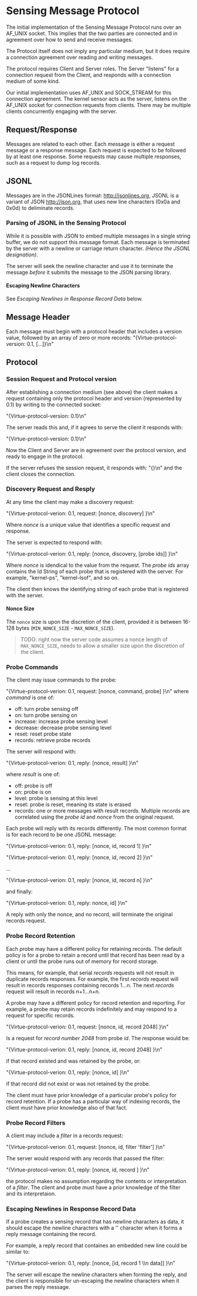 # Sensing Message Protocol

The initial implementation of the Sensing Message Protocol runs over an AF_UNIX socket. This implies that the two parties are connected and in agreement over how to send and receive messages.

The Protocol itself does not imply any particular medium, but it does require a connection agreement over reading and writing messages.

The protocol requires Client and Server roles. The Server "listens" for a connection request from the Client, and responds with a connection medium of some kind.

Our initial implementation uses AF_UNIX and SOCK_STREAM for this connection agreement. The kernel sensor acts as the server, listens on the AF_UNIX socket for connection requests from clients. There may be multiple clients concurrently engaging with the server.


## Request/Response

Messages are related to each other. Each message is either a request message or a response message. Each request is expected to be followed by at least one response. Some requests may cause multiple responses, such as a request to dump log records.

## JSONL
Messages are in the JSONLines format: http://jsonlines.org, JSONL is a variant of JSON http://json.org, that uses new line characters (0x0a and 0x0d) to deliminate records.

### Parsing of JSONL in the Sensing Protocol

While it is possible with JSON to embed multiple messages in a single string buffer, we do not support this message format. Each message is terminated by the server with a newline or carriage return character. _(Hence the JSONL designation)_.

The server will seek the newline character and use it to terminate the message _before_ it submits the message to the JSON parsing library.

#### Escaping Newline Characters
See _Escaping Newlines in Response Record Data_ below.

## Message Header
Each message must begin with a protocol header that includes a version value, followed by an array of zero or more records:
"{Virtue-protocol-version: 0.1, [...]}\n"

## Protocol

### Session Request and Protocol version
After establishing a connection medium (see above) the client makes a request containing only the protocol header and version (represented by 0.1) by writing to the connected socket:

"{Virtue-protocol-version: 0.1}\n"

The server reads this and, if it agrees to serve the client it responds with:

"{Virtue-protocol-version: 0.1}\n"

Now the Client and Server are in agreement over the protocol version, and ready to engage in the protocol.

If the server refuses the session request, it responds with:
"{}\n" and the client closes the connection.

### Discovery Request and Resply
At any time the client may make a discovery request:

"{Virtue-protocol-verion: 0.1, request: [nonce,  discovery] }\n"

Where _nonce_ is a unique value that identifies a specific request and response.

The server is expected to respond with:

"{Virtue-protocol-verion: 0.1, reply: [nonce, discovery, [probe ids]] }\n"

Where _nonce_ is idendical to the value from the request. The _probe ids_ array contains the Id String of each probe that is registered with the server. For example, "kernel-ps", "kernel-lsof", and so on.

The client then knows the identifying string of each probe that is registered with the server.

#### Nonce Size
The `nonce` size is upon the discretion of the client, provided it is between 16-128 bytes (`MIN_NONCE_SIZE` -  `MAX_NONCE_SIZE`).
> TODO: right now the server code assumes a nonce length of `MAX_NONCE_SIZE`, needs to allow a smaller size upon the discretion of the client.

### Probe Commands
The client may issue commands to the probe:

"{Virtue-protocol-verion: 0.1, request: [nonce, command, probe] }\n"
where _command_ is one of:

* off: turn probe sensing off
* on: turn probe sensing on
* increase: increase probe sensing level
* decrease: decrease probe sensing level
* reset: reset probe state
* records: retrieve probe records


The server will respond with:

"{Virtue-protocol-verion: 0.1, reply: [nonce, result] }\n"

where _result_ is one of:

* off: probe is off
* on: probe is on
* level: probe is sensing at this level
* reset: probe is reset, meaning its state is erased
* records: one or more messages with result records. Multiple records are correlated using the _probe id_ and _nonce_ from the original request.

Each probe will reply with its records differently. The most common format is for each record to be one JSONL message:

"{Virtue-protocol-verion: 0.1, reply: [nonce, id, record 1] }\n"

"{Virtue-protocol-verion: 0.1, reply: [nonce, id, record 2] }\n"

...

"{Virtue-protocol-verion: 0.1, reply: [nonce, id, record n] }\n"

and finally:

"{Virtue-protocol-verion: 0.1, reply: nonce, id] }\n"

A reply with only the nonce, and no record, will terminate the original records request.


### Probe Record Retention

Each probe may have a different policy for retaining records. The default policy is for a probe to retain a record until that record has been read by a client or until the probe runs out of memory for record storage.

This means, for example, that serial _records_ requests will not result in duplicate records responses. For example, the first _records_ request will result in records responses containing records 1...n. The next _records_ request will result in records n+1...n+n.

A probe may have a different policy for record retention and reporting. For example, a probe may retain records indefinitely and may respond to a request for specific records.

"{Virtue-protocol-verion: 0.1, request: [nonce, id, record 2048] }\n"

Is a request for _record number 2048_ from probe _id_. The response would be:

"{Virtue-protocol-verion: 0.1, reply: [nonce, id, record 2048] }\n"

if that record existed and was retained by the probe, or:

"{Virtue-protocol-verion: 0.1, reply: [nonce, id] }\n"

if that record did not exist or was not retained by the probe.

The client must have prior knowledge of a particular probe's policy for record retention. If a probe has a particular way of indexing records, the client must have prior knowledge also of that fact.

### Probe Record Filters

A client may include a _filter_ in a records request:

"{Virtue-protocol-verion: 0.1, request: [nonce, id, filter 'filter'] }\n"

The server would respond with any records that passed the filter:

"{Virtue-protocol-verion: 0.1, reply: [nonce, id, record ] }\n"

the protocol makes no assumption regarding the contents or interpretation of a _filter_. The client and probe must have a prior knowledge of the filter and its interpretaion.

### Escaping Newlines in Response Record Data

If a probe creates a sensing record that has newline characters as data, it should escape the newline characters with a '\' character when it forms a reply message containing the record.

For example, a reply record that containes an embedded new line could be similar to:

"{Virtue-protocol-verion: 0.1, reply: [nonce, [id, record 1 \\\n data]] }\n"

The server will escape the newline characters when forming the reply, and the client is responsible for un-escaping the newline characters when it parses the reply message.
